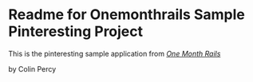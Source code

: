 # Readme for Onemonthrails Sample Pinteresting Project

This is the pinteresting sample application from
[*One Month Rails*](http://www.onemonthrails.com)

by Colin Percy